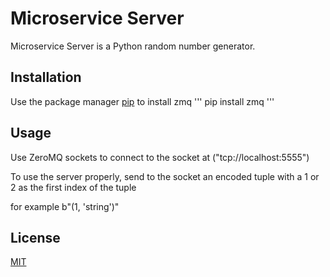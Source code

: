# Microservice Server

Microservice Server is a Python random number generator.

## Installation

Use the package manager [pip](https://pip.pypa.io/en/stable/) to install zmq
''' 
pip install zmq
'''

## Usage

Use ZeroMQ sockets to connect to the socket at ("tcp://localhost:5555")

To use the server properly, send to the socket an encoded tuple with a 1 or 2 as the first index of the tuple

for example b"(1, 'string')"


## License

[MIT](https://choosealicense.com/licenses/mit/)
